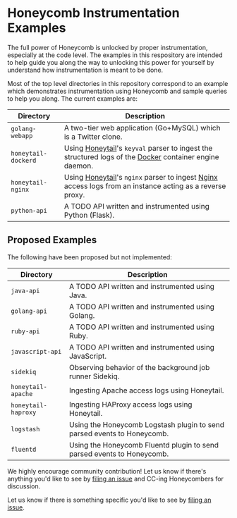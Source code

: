 # Honeycomb Instrumentation Examples

The full power of Honeycomb is unlocked by proper instrumentation, especially at
the code level. The examples in this respository are intended to help guide you
along the way to unlocking this power for yourself by understand how
instrumentation is meant to be done.

Most of the top level directories in this repository correspond to an example
which demonstrates instrumentation using Honeycomb and sample queries to help
you along. The current examples are:

| Directory | Description |
| --- | --- |
| `golang-webapp` | A two-tier web application (Go+MySQL) which is a Twitter clone. |
| `honeytail-dockerd` | Using [Honeytail]()'s `keyval` parser to ingest the structured logs of the [Docker]() container engine daemon. |
| `honeytail-nginx` | Using [Honeytail]()'s `nginx` parser to ingest [Nginx]() access logs from an instance acting as a reverse proxy. |
| `python-api` | A TODO API written and instrumented using Python (Flask). |

## Proposed Examples

The following have been proposed but not implemented:

| Directory | Description |
| --- | --- |
| `java-api` | A TODO API written and instrumented using Java. |
| `golang-api` | A TODO API written and instrumented using Golang. |
| `ruby-api` | A TODO API written and instrumented using Ruby. |
| `javascript-api` | A TODO API written and instrumented using JavaScript. |
| `sidekiq` | Observing behavior of the background job runner Sidekiq. |
| `honeytail-apache` | Ingesting Apache access logs using Honeytail. |
| `honeytail-haproxy` | Ingesting HAProxy access logs using Honeytail. |
| `logstash` | Using the Honeycomb Logstash plugin to send parsed events to Honeycomb. |
| `fluentd` | Using the Honeycomb Fluentd plugin to send parsed events to Honeycomb. |

We highly encourage community contribution! Let us know if there's anything you'd like to see
by [filing an issue](https://github.com/honeycombio/examples/issues/new) and CC-ing Honeycombers
for discussion.

Let us know if there is something specific you'd like to see by [filing an
issue](https://github.com/honeycombio/examples/issues/new).
